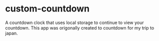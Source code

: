# custom-countdown

A countdown clock that uses local storage to continue to view your countdown. This app was origonally created to countdown for my trip to japan. 
